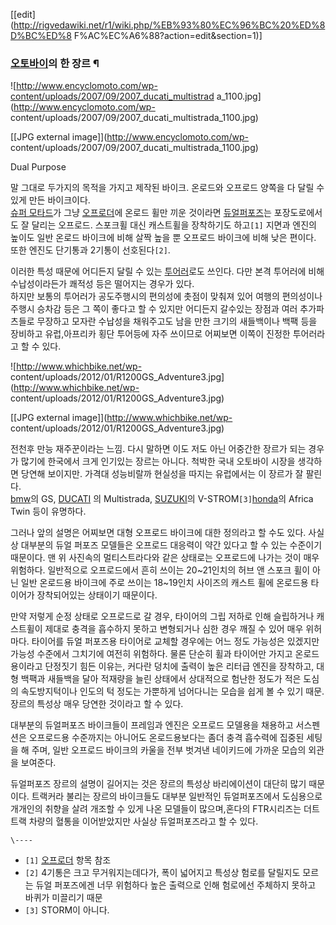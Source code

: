 [[edit](http://rigvedawiki.net/r1/wiki.php/%EB%93%80%EC%96%BC%20%ED%8D%BC%ED%8
F%AC%EC%A6%88?action=edit&section=1)]

### [오토바이](%EC%98%A4%ED%86%A0%EB%B0%94%EC%9D%B4.md)의 한 장르 ¶

  

![http://www.encyclomoto.com/wp-content/uploads/2007/09/2007_ducati_multistrad
a_1100.jpg](http://www.encyclomoto.com/wp-
content/uploads/2007/09/2007_ducati_multistrada_1100.jpg)

[[JPG external image]](http://www.encyclomoto.com/wp-
content/uploads/2007/09/2007_ducati_multistrada_1100.jpg)

  

Dual Purpose

  

말 그대로 두가지의 목적을 가지고 제작된 바이크. 온로드와 오프로드 양쪽을 다 달릴 수 있게 만든 바이크이다.  
[슈퍼 모타드](%EC%8A%88%ED%8D%BC%20%EB%AA%A8%ED%83%80%EB%93%9C.md)가 그냥
[오프로더](%EC%98%A4%ED%94%84%EB%A1%9C%EB%8D%94.md)에 온로드 휠만 끼운 것이라면 [듀얼퍼포즈](%EB%93%80%EC%96%BC%20%ED%8D%BC%ED%8F%AC%EC%A6%88.md)는 포장도로에서도 잘 달리는
오프로드. 스포크휠 대신 캐스트휠을 장착하기도 하고`[1]` 지면과 엔진의 높이도 일반 온로드 바이크에 비해 살짝 높을 뿐 오프로드 바이크에
비해 낮은 편이다. 또한 엔진도 단기통과 2기통이 선호된다`[2]`.

  

이러한 특성 때문에 어디든지 달릴 수 있는 [투어러](%ED%88%AC%EC%96%B4%EB%9F%AC.md)로도 쓰인다. 다만 본격
투어러에 비해 수납성이라든가 쾌적성 등은 떨어지는 경우가 있다.  
하지만 보통의 투어러가 공도주행시의 편의성에 촛점이 맞춰져 있어 여행의 편의성이나 주행시 승차감 등은 그 쪽이 좋다고 할 수 있지만 어디든지
갈수있는 장점과 여러 추가파츠들로 무장하고 모자란 수납성을 채워주고도 남을 만한 크기의 새들백이나 백팩 등을 장비하고 유럽,아프리카 횡단
투어등에 자주 쓰이므로 어찌보면 이쪽이 진정한 투어러라고 할 수 있다.  

![http://www.whichbike.net/wp-
content/uploads/2012/01/R1200GS_Adventure3.jpg](http://www.whichbike.net/wp-
content/uploads/2012/01/R1200GS_Adventure3.jpg)

[[JPG external image]](http://www.whichbike.net/wp-
content/uploads/2012/01/R1200GS_Adventure3.jpg)

  

전천후 만능 재주꾼이라는 느낌. 다시 말하면 이도 저도 아닌 어중간한 장르가 되는 경우가 많기에 한국에서 크게 인기있는 장르는 아니다.
척박한 국내 오토바이 시장을 생각하면 당연해 보이지만. 가격대 성능비랄까 현실성을 따지는 유럽에서는 이 장르가 잘 팔린다.  
[bmw](BMW%20Motorrad.md)의 GS, [DUCATI](DUCATI.md) 의 Multistrada,
[SUZUKI](SUZUKI.md)의 V-STROM`[3]`[honda](honda.md)의 Africa Twin 등이 유명하다.

  

그러나 앞의 설명은 어찌보면 대형 오프로드 바이크에 대한 정의라고 할 수도 있다. 사실상 대부분의 듀얼 퍼포즈 모델들은 오프로드 대응력이
약간 있다고 할 수 있는 수준이기 때문이다. 맨 위 사진속의 멀티스트라다와 같은 상태로는 오프로드에 나가는 것이 매우 위험하다. 일반적으로
오프로드에서 흔히 쓰이는 20~21인치의 허브 앤 스포크 휠이 아닌 일반 온로드용 바이크에 주로 쓰이는 18~19인치 사이즈의 캐스트 휠에
온로드용 타이어가 장착되어있는 상태이기 때문이다.

  

만약 저렇게 순정 상태로 오프로드로 갈 경우, 타이어의 그립 저하로 인해 슬립하거나 캐스트휠이 제대로 충격을 흡수하지 못하고 변형되거나 심한
경우 깨질 수 있어 매우 위허마다. 타이어를 듀얼 퍼포즈용 타이어로 교체할 경우에는 어느 정도 가능성은 있겠지만 가능성 수준에서 그치기에
여전히 위험하다. 물론 단순히 휠과 타이어만 가지고 온로드용이라고 단정짓기 힘든 이유는, 커다란 덩치에 출력이 높은 리터급 엔진을 장착하고,
대형 백팩과 새들백을 달아 적재량을 늘린 상태에서 상대적으로 험난한 정도가 적은 도심의 속도방지턱이나 인도의 턱 정도는 가뿐하게 넘어다니는
모습을 쉽게 볼 수 있기 때문. 장르의 특성상 매우 당연한 것이라고 할 수 있다.  

대부분의 듀얼퍼포즈 바이크들이 프레임과 엔진은 오프로드 모델용을 채용하고 서스펜션은 오프로드용 수준까지는 아니어도 온로드용보다는 좀더 충격
흡수력에 집중된 세팅을 해 주며, 일반 오프로드 바이크의 카울을 전부 벗겨낸 네이키드에 가까운 모습의 외관을 보여준다.

  

듀얼퍼포즈 장르의 설명이 길어지는 것은 장르의 특성상 바리에이션이 대단히 많기 때문이다. 트랙커라 불리는 장르의 바이크들도 대부분 일반적인
듀얼퍼포즈에서 도심용으로 개개인의 취향을 살려 개조할 수 있게 나온 모델들이 많으며,혼다의 FTR시리즈는 더트트랙 차량의 혈통을 이어받았지만
사실상 듀얼퍼포즈라고 할 수 있다.

  

`\----`

  * `[1]` [오프로더](%EC%98%A4%ED%94%84%EB%A1%9C%EB%8D%94.md) 항목 참조
  * `[2]` 4기통은 크고 무거워지는데다가, 폭이 넓어지고 특성상 험로를 달릴지도 모르는 듀얼 퍼포즈에겐 너무 위험하다 높은 출력으로 인해 험로에선 주체하지 못하고 바퀴가 미끌리기 때문
  * `[3]` STORM이 아니다.

